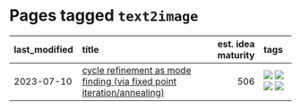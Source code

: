 # Pages tagged `text2image`

|last_modified|title|est. idea maturity|tags
|:---|:---|---:|:---|
|2023-07-10|[cycle refinement as mode finding (via fixed point iteration/annealing)](../cycle_refinement_as_modefinding.md)|506|[![](https://img.shields.io/badge/tag-experimental-da6994)](../tags/experimental.md) [![](https://img.shields.io/badge/tag-publication-a9524c)](../tags/publication.md) [![](https://img.shields.io/badge/tag-text2image-96f12e)](../tags/text2image.md) [![](https://img.shields.io/badge/tag-text2video-5e378d)](../tags/text2video.md)|